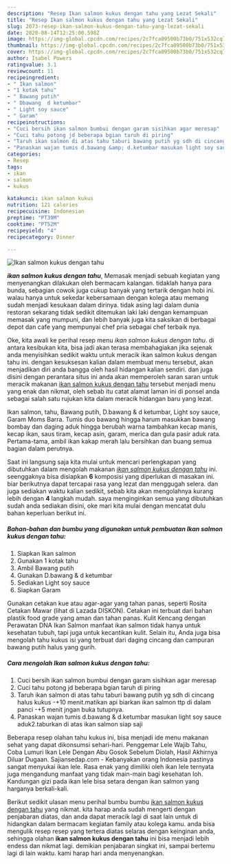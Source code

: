 ```yaml
---
description: "Resep Ikan salmon kukus dengan tahu yang Lezat Sekali"
title: "Resep Ikan salmon kukus dengan tahu yang Lezat Sekali"
slug: 2073-resep-ikan-salmon-kukus-dengan-tahu-yang-lezat-sekali
date: 2020-08-14T12:25:00.598Z
image: https://img-global.cpcdn.com/recipes/2c7fca09500b73b0/751x532cq70/ikan-salmon-kukus-dengan-tahu-foto-resep-utama.jpg
thumbnail: https://img-global.cpcdn.com/recipes/2c7fca09500b73b0/751x532cq70/ikan-salmon-kukus-dengan-tahu-foto-resep-utama.jpg
cover: https://img-global.cpcdn.com/recipes/2c7fca09500b73b0/751x532cq70/ikan-salmon-kukus-dengan-tahu-foto-resep-utama.jpg
author: Isabel Powers
ratingvalue: 3.1
reviewcount: 11
recipeingredient:
- " Ikan salmon"
- "1 kotak tahu"
- " Bawang putih"
- " Dbawang  d ketumbar"
- " Light soy sauce"
- " Garam"
recipeinstructions:
- "Cuci bersih ikan salmon bumbui dengan garam sisihkan agar meresap"
- "Cuci tahu potong jd beberapa bgian taruh di piring"
- "Taruh ikan salmon di atas tahu taburi bawang putih yg sdh di cincang halus kukus -+10 menit.matikan api biarkan ikan salmon ttp di dalam panci -+5 menit jngan buka tutupnya."
- "Panaskan wajan tumis d.bawang &amp; d.ketumbar masukan light soy sauce aduk2.taburkan di atas ikan salmon siap saji"
categories:
- Resep
tags:
- ikan
- salmon
- kukus

katakunci: ikan salmon kukus 
nutrition: 121 calories
recipecuisine: Indonesian
preptime: "PT39M"
cooktime: "PT52M"
recipeyield: "4"
recipecategory: Dinner

---
```



![Ikan salmon kukus dengan tahu](https://img-global.cpcdn.com/recipes/2c7fca09500b73b0/751x532cq70/ikan-salmon-kukus-dengan-tahu-foto-resep-utama.jpg)

<b><i>ikan salmon kukus dengan tahu</i></b>, Memasak menjadi sebuah kegiatan yang menyenangkan dilakukan oleh bermacam kalangan. tidaklah hanya para bunda, sebagian cowok juga cukup banyak yang tertarik dengan hobi ini. walau hanya untuk sekedar kebersamaan dengan kolega atau memang sudah menjadi kesukaan dalam dirinya. tidak asing lagi dalam dunia restoran sekarang tidak sedikit ditemukan laki laki dengan kemampuan memasak yang mumpuni, dan lebih banyak juga kita saksikan di berbagai depot dan cafe yang mempunyai chef pria sebagai chef terbaik nya.

Oke, kita awali ke perihal resep menu <i>ikan salmon kukus dengan tahu</i>. di antara kesibukan kita, bisa jadi akan terasa membahagiakan jika sejenak anda menyisihkan sedikit waktu untuk meracik ikan salmon kukus dengan tahu ini. dengan kesuksesan kalian dalam membuat menu tersebut, akan menjadikan diri anda bangga oleh hasil hidangan kalian sendiri. dan juga disini dengan perantara situs ini anda akan memperoleh saran saran untuk meracik makanan <u>ikan salmon kukus dengan tahu</u> tersebut menjadi menu yang enak dan nikmat, oleh sebab itu catat alamat laman ini di ponsel anda sebagai salah satu rujukan kita dalam meracik hidangan baru yang lezat.

Ikan salmon, tahu, Bawang putih, D.bawang &amp; d ketumbar, Light soy sauce, Garam Moms Barra. Tumis duo bawang hingga harum masukkan bawang bombay dan daging aduk hingga berubah warna tambahkan kecap manis, kecap ikan, saus tiram, kecap asin, garam, merica dan gula pasir aduk rata. Pertama-tama, ambil ikan kakap merah lalu bersihkan dan buang semua bagian dalam perutnya.


Saat ini langsung saja kita mulai untuk mencari perlengkapan yang dibutuhkan dalam mengolah makanan <u><i>ikan salmon kukus dengan tahu</i></u> ini. seenggaknya bisa disiapkan <b>6</b> komposisi yang diperlukan di masakan ini. biar berikutnya dapat tercapai rasa yang lezat dan menggugah selera. dan juga sediakan waktu kalian sedikit, sebab kita akan mengolahnya kurang lebih dengan <b>4</b> langkah mudah. saya menginginkan semua yang dibutuhkan sudah anda sediakan disini, oke mari kita mulai dengan mencatat dulu bahan keperluan berikut ini.

<!--inarticleads1-->

##### Bahan-bahan dan bumbu yang digunakan untuk pembuatan Ikan salmon kukus dengan tahu:

1. Siapkan  Ikan salmon
1. Gunakan 1 kotak tahu
1. Ambil  Bawang putih
1. Gunakan  D.bawang &amp; d ketumbar
1. Sediakan  Light soy sauce
1. Siapkan  Garam


Gunakan cetakan kue atau agar-agar yang tahan panas, seperti Rosita Cetakan Mawar (lihat di Lazada DISKON). Cetakan ini terbuat dari bahan plastik food grade yang aman dan tahan panas. Kulit Kencang dengan Perawatan DNA Ikan Salmon manfaat ikan salmon tidak hanya untuk kesehatan tubuh, tapi juga untuk kecantikan kulit. Selain itu, Anda juga bisa mengolah tahu kukus isi yang terbuat dari daging cincang dan campuran bawang putih halus yang gurih. 

<!--inarticleads2-->

##### Cara mengolah Ikan salmon kukus dengan tahu:

1. Cuci bersih ikan salmon bumbui dengan garam sisihkan agar meresap
1. Cuci tahu potong jd beberapa bgian taruh di piring
1. Taruh ikan salmon di atas tahu taburi bawang putih yg sdh di cincang halus kukus -+10 menit.matikan api biarkan ikan salmon ttp di dalam panci -+5 menit jngan buka tutupnya.
1. Panaskan wajan tumis d.bawang &amp; d.ketumbar masukan light soy sauce aduk2.taburkan di atas ikan salmon siap saji


Beberapa resep olahan tahu kukus ini, bisa menjadi ide menu makanan sehat yang dapat dikonsumsi sehari-hari. Penggemar Lele Wajib Tahu, Coba Lumuri Ikan Lele Dengan Abu Gosok Sebelum Diolah, Hasil Akhirnya Diluar Dugaan. Sajiansedap.com - Kebanyakan orang Indonesia pastinya sangat menyukai ikan lele. Rasa enak yang dimiliki oleh ikan lele ternyata juga mengandung manfaat yang tidak main-main bagi kesehatan loh. Kandungan gizi pada ikan lele bisa setara dengan ikan salmon yang harganya berkali-kali. 

Berikut sedikit ulasan menu perihal bumbu bumbu <u>ikan salmon kukus dengan tahu</u> yang nikmat. kita harap anda sudah mengerti dengan penjabaran diatas, dan anda dapat meracik lagi di saat lain untuk di hidangkan dalam bermacam kegiatan family atau kolega kamu. anda bisa mengulik resep resep yang tertera diatas selaras dengan keinginan anda, sehingga olahan <b>ikan salmon kukus dengan tahu</b> ini bisa menjadi lebih endess dan nikmat lagi. demikian penjabaran singkat ini, sampai bertemu lagi di lain waktu. kami harap hari anda menyenangkan.
